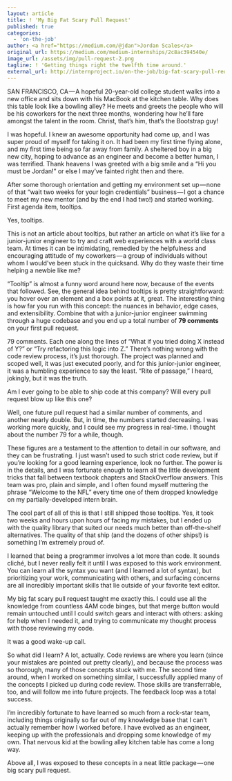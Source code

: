 ```yaml
---
layout: article
title: ! 'My Big Fat Scary Pull Request'
published: true
categories:
  - 'on-the-job'
author: <a href="https://medium.com/@jdan">Jordan Scales</a>
original_url: https://medium.com/medium-internships/2c8ac394540e/
image_url: /assets/img/pull-request-2.png
tagline: ! 'Getting things right the twelfth time around.'
external_url: http://internproject.io/on-the-job/big-fat-scary-pull-request
---
```



SAN FRANCISCO, CA — A hopeful 20-year-old college student walks into a new office and sits down with his MacBook at the kitchen table. Why does this table look like a bowling alley? He meets and greets the people who will be his coworkers for the next three months, wondering how he’ll fare amongst the talent in the room. Christ, that’s him, that’s the Bootstrap guy!

I was hopeful. I knew an awesome opportunity had come up, and I was super proud of myself for taking it on. It had been my first time flying alone, and my first time being so far away from family. A sheltered boy in a big new city, hoping to advance as an engineer and become a better human, I was terrified. Thank heavens I was greeted with a big smile and a “Hi you must be Jordan!” or else I may’ve fainted right then and there.

After some thorough orientation and getting my environment set up — none of that “wait two weeks for your login credentials” business — I got a chance to meet my new mentor (and by the end I had two!) and started working. First agenda item, tooltips.

Yes, tooltips.

This is not an article about tooltips, but rather an article on what it’s like for a junior-junior engineer to try and craft web experiences with a world class team. At times it can be intimidating, remedied by the helpfulness and encouraging attitude of my coworkers — a group of individuals without whom I would’ve been stuck in the quicksand. Why do they waste their time helping a newbie like me?

“Tooltip” is almost a funny word around here now, because of the events that followed. See, the general idea behind tooltips is pretty straightforward: you hover over an element and a box points at it, great. The interesting thing is how far you run with this concept: the nuances in behavior, edge cases, and extensibility. Combine that with a junior-junior engineer swimming through a huge codebase and you end up a total number of **79 comments** on your first pull request.

79 comments. Each one along the lines of “What if you tried doing X instead of Y?” or “Try refactoring this logic into Z.” There’s nothing wrong with the code review process, it’s just thorough. The project was planned and scoped well, it was just executed poorly, and for this junior-junior engineer, it was a humbling experience to say the least. “Rite of passage,” I heard, jokingly, but it was the truth.

Am I ever going to be able to ship code at this company? Will every pull request blow up like this one?

Well, one future pull request had a similar number of comments, and another nearly double. But, in time, the numbers started decreasing. I was working more quickly, and I could see my progress in real-time. I thought about the number 79 for a while, though.

These figures are a testament to the attention to detail in our software, and they can be frustrating. I just wasn’t used to such strict code review, but if you’re looking for a good learning experience, look no further. The power is in the details, and I was fortunate enough to learn all the little development tricks that fall between textbook chapters and StackOverflow answers. This team was pro, plain and simple, and I often found myself muttering the phrase “Welcome to the NFL” every time one of them dropped knowledge on my partially-developed intern brain.

The cool part of all of this is that I still shipped those tooltips. Yes, it took two weeks and hours upon hours of facing my mistakes, but I ended up with the quality library that suited our needs much better than off-the-shelf alternatives. The quality of that ship (and the dozens of other ships!) is something I’m extremely proud of.

I learned that being a programmer involves a lot more than code. It sounds cliché, but I never really felt it until I was exposed to this work environment. You can learn all the syntax you want (and I learned a lot of syntax), but prioritizing your work, communicating with others, and surfacing concerns are all incredibly important skills that lie outside of your favorite text editor.

My big fat scary pull request taught me exactly this. I could use all the knowledge from countless 4AM code binges, but that merge button would remain untouched until I could switch gears and interact with others: asking for help when I needed it, and trying to communicate my thought process with those reviewing my code.

It was a good wake-up call.

So what did I learn? A lot, actually. Code reviews are where you learn (since your mistakes are pointed out pretty clearly), and because the process was so thorough, many of those concepts stuck with me. The second time around, when I worked on something similar, I successfully applied many of the concepts I picked up during code review. Those skills are transferrable, too, and will follow me into future projects. The feedback loop was a total success.

I’m incredibly fortunate to have learned so much from a rock-star team, including things originally so far out of my knowledge base that I can’t actually remember how I worked before. I have evolved as an engineer, keeping up with the professionals and dropping some knowledge of my own. That nervous kid at the bowling alley kitchen table has come a long way.

Above all, I was exposed to these concepts in a neat little package — one big scary pull request.